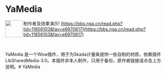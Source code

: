 # YaMedia

<img align="left" src="https://discordapp.com/assets/f8389ca1a741a115313bede9ac02e2c0.svg" width="55"/> 制作者及效果演示!  [https://bbs.nga.cn/read.php?tid=11856103&fav=e6970617](https://bbs.nga.cn/read.php?tid=11856103&fav=e6970617)

<br>

YaMedia 是一个Wow插件，用于为Skada计量条提供一些自制的材质，依赖插件LibSharedMedia-3.0。本插件非本人制作，只用于备份，原作者链接请点击上方说明。# YaMedia
